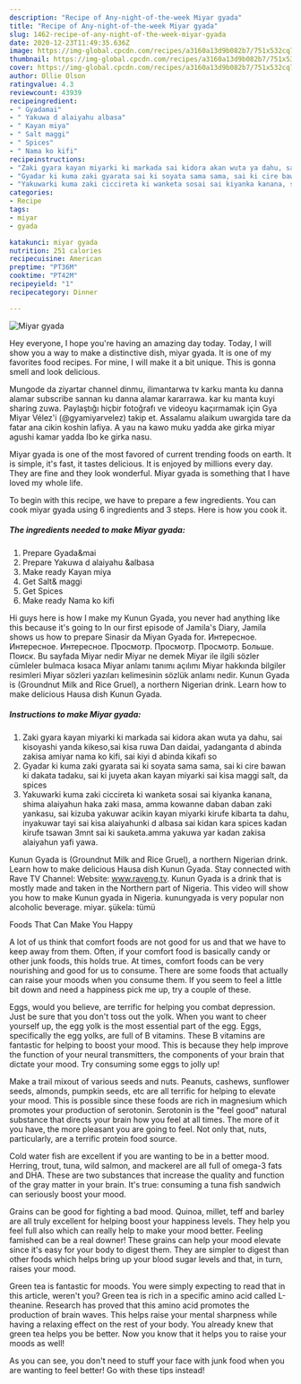 ```yaml
---
description: "Recipe of Any-night-of-the-week Miyar gyada"
title: "Recipe of Any-night-of-the-week Miyar gyada"
slug: 1462-recipe-of-any-night-of-the-week-miyar-gyada
date: 2020-12-23T11:49:35.636Z
image: https://img-global.cpcdn.com/recipes/a3160a13d9b082b7/751x532cq70/miyar-gyada-recipe-main-photo.jpg
thumbnail: https://img-global.cpcdn.com/recipes/a3160a13d9b082b7/751x532cq70/miyar-gyada-recipe-main-photo.jpg
cover: https://img-global.cpcdn.com/recipes/a3160a13d9b082b7/751x532cq70/miyar-gyada-recipe-main-photo.jpg
author: Ollie Olson
ratingvalue: 4.3
reviewcount: 43939
recipeingredient:
- " Gyadamai"
- " Yakuwa d alaiyahu albasa"
- " Kayan miya"
- " Salt maggi"
- " Spices"
- " Nama ko kifi"
recipeinstructions:
- "Zaki gyara kayan miyarki ki markada sai kidora akan wuta ya dahu, sai kisoyashi yanda kikeso,sai kisa ruwa Dan daidai, yadanganta d abinda zakisa amiyar nama ko kifi, sai kiyi d abinda kikafi so"
- "Gyadar ki kuma zaki gyarata sai ki soyata sama sama, sai ki cire bawan ki dakata tadaku, sai ki juyeta akan kayan miyarki sai kisa maggi salt, da spices"
- "Yakuwarki kuma zaki ciccireta ki wanketa sosai sai kiyanka kanana, shima alaiyahun haka zaki masa, amma kowanne daban daban zaki yankasu, sai kizuba yakuwar acikin kayan miyarki kirufe kibarta ta dahu, inyakuwar tayi sai kisa alaiyahunki d albasa sai kidan kara spices kadan kirufe tsawan 3mnt sai ki sauketa.amma yakuwa yar kadan zakisa alaiyahun yafi yawa."
categories:
- Recipe
tags:
- miyar
- gyada

katakunci: miyar gyada 
nutrition: 251 calories
recipecuisine: American
preptime: "PT36M"
cooktime: "PT42M"
recipeyield: "1"
recipecategory: Dinner

---
```



![Miyar gyada](https://img-global.cpcdn.com/recipes/a3160a13d9b082b7/751x532cq70/miyar-gyada-recipe-main-photo.jpg)

Hey everyone, I hope you're having an amazing day today. Today, I will show you a way to make a distinctive dish, miyar gyada. It is one of my favorites food recipes. For mine, I will make it a bit unique. This is gonna smell and look delicious.

Mungode da ziyartar channel dinmu, ilimantarwa tv karku manta ku danna alamar subscribe sannan ku danna alamar kararrawa. kar ku manta kuyi sharing zuwa. Paylaştığı hiçbir fotoğrafı ve videoyu kaçırmamak için Gya Miyar Vélez&#39;i (@gyamiyarvelez) takip et. Assalamu alaikum uwargida tare da fatar ana cikin koshin lafiya. A yau na kawo muku yadda ake girka miyar agushi kamar yadda Ibo ke girka nasu.

Miyar gyada is one of the most favored of current trending foods on earth. It is simple, it's fast, it tastes delicious. It is enjoyed by millions every day. They are fine and they look wonderful. Miyar gyada is something that I have loved my whole life.


To begin with this recipe, we have to prepare a few ingredients. You can cook miyar gyada using 6 ingredients and 3 steps. Here is how you cook it.

<!--inarticleads1-->

##### The ingredients needed to make Miyar gyada:

1. Prepare  Gyada&amp;mai
1. Prepare  Yakuwa d alaiyahu &amp;albasa
1. Make ready  Kayan miya
1. Get  Salt&amp; maggi
1. Get  Spices
1. Make ready  Nama ko kifi


Hi guys here is how I make my Kunun Gyada, you never had anything like this because it&#39;s going to In our first episode of Jamila&#39;s Diary, Jamila shows us how to prepare Sinasir da Miyan Gyada for. Интересное. Интересное. Интересное. Просмотр. Просмотр. Просмотр. Больше. Поиск. Bu sayfada Miyar nedir Miyar ne demek Miyar ile ilgili sözler cümleler bulmaca kısaca Miyar anlamı tanımı açılımı Miyar hakkında bilgiler resimleri Miyar sözleri yazıları kelimesinin sözlük anlamı nedir. Kunun Gyada is (Groundnut Milk and Rice Gruel), a northern Nigerian drink. Learn how to make delicious Hausa dish Kunun Gyada. 

<!--inarticleads2-->

##### Instructions to make Miyar gyada:

1. Zaki gyara kayan miyarki ki markada sai kidora akan wuta ya dahu, sai kisoyashi yanda kikeso,sai kisa ruwa Dan daidai, yadanganta d abinda zakisa amiyar nama ko kifi, sai kiyi d abinda kikafi so
1. Gyadar ki kuma zaki gyarata sai ki soyata sama sama, sai ki cire bawan ki dakata tadaku, sai ki juyeta akan kayan miyarki sai kisa maggi salt, da spices
1. Yakuwarki kuma zaki ciccireta ki wanketa sosai sai kiyanka kanana, shima alaiyahun haka zaki masa, amma kowanne daban daban zaki yankasu, sai kizuba yakuwar acikin kayan miyarki kirufe kibarta ta dahu, inyakuwar tayi sai kisa alaiyahunki d albasa sai kidan kara spices kadan kirufe tsawan 3mnt sai ki sauketa.amma yakuwa yar kadan zakisa alaiyahun yafi yawa.


Kunun Gyada is (Groundnut Milk and Rice Gruel), a northern Nigerian drink. Learn how to make delicious Hausa dish Kunun Gyada. Stay connected with Rave TV Channel: Website: www.raveng.tv. Kunun Gyada is a drink that is mostly made and taken in the Northern part of Nigeria. This video will show you how to make Kunun gyada in Nigeria. kunungyada is very popular non alcoholic beverage. miyar. şükela: tümü 

Foods That Can Make You Happy


A lot of us think that comfort foods are not good for us and that we have to keep away from them. Often, if your comfort food is basically candy or other junk foods, this holds true. At times, comfort foods can be very nourishing and good for us to consume. There are some foods that actually can raise your moods when you consume them. If you seem to feel a little bit down and need a happiness pick me up, try a couple of these.

Eggs, would you believe, are terrific for helping you combat depression. Just be sure that you don't toss out the yolk. When you want to cheer yourself up, the egg yolk is the most essential part of the egg. Eggs, specifically the egg yolks, are full of B vitamins. These B vitamins are fantastic for helping to boost your mood. This is because they help improve the function of your neural transmitters, the components of your brain that dictate your mood. Try consuming some eggs to jolly up!

Make a trail mixout of various seeds and nuts. Peanuts, cashews, sunflower seeds, almonds, pumpkin seeds, etc are all terrific for helping to elevate your mood. This is possible since these foods are rich in magnesium which promotes your production of serotonin. Serotonin is the "feel good" natural substance that directs your brain how you feel at all times. The more of it you have, the more pleasant you are going to feel. Not only that, nuts, particularly, are a terrific protein food source.

Cold water fish are excellent if you are wanting to be in a better mood. Herring, trout, tuna, wild salmon, and mackerel are all full of omega-3 fats and DHA. These are two substances that increase the quality and function of the gray matter in your brain. It's true: consuming a tuna fish sandwich can seriously boost your mood. 

Grains can be good for fighting a bad mood. Quinoa, millet, teff and barley are all truly excellent for helping boost your happiness levels. They help you feel full also which can really help to make your mood better. Feeling famished can be a real downer! These grains can help your mood elevate since it's easy for your body to digest them. They are simpler to digest than other foods which helps bring up your blood sugar levels and that, in turn, raises your mood.

Green tea is fantastic for moods. You were simply expecting to read that in this article, weren't you? Green tea is rich in a specific amino acid called L-theanine. Research has proved that this amino acid promotes the production of brain waves. This helps raise your mental sharpness while having a relaxing effect on the rest of your body. You already knew that green tea helps you be better. Now you know that it helps you to raise your moods as well!

As you can see, you don't need to stuff your face with junk food when you are wanting to feel better! Go  with  these tips  instead!

